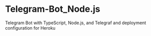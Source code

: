 # Telegram-Bot_Node.js
Telegram Bot with TypeScript, Node.js, and Telegraf and deployment configuration for Heroku
